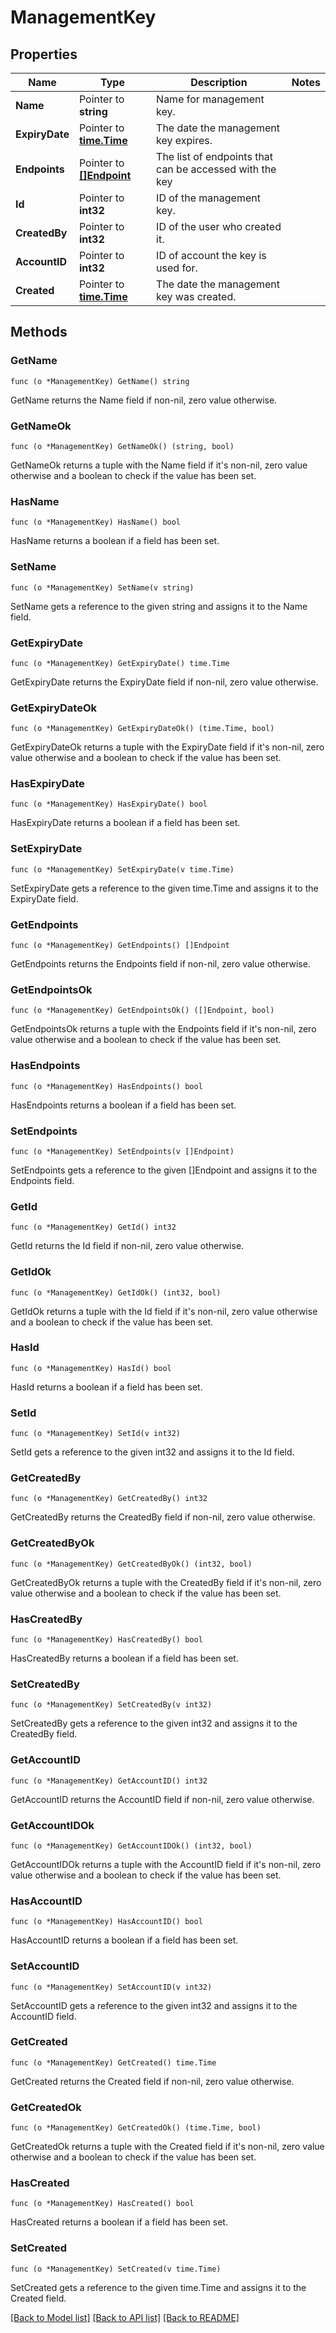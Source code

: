 # ManagementKey

## Properties

Name | Type | Description | Notes
------------ | ------------- | ------------- | -------------
**Name** | Pointer to **string** | Name for management key. | 
**ExpiryDate** | Pointer to [**time.Time**](time.Time.md) | The date the management key expires. | 
**Endpoints** | Pointer to [**[]Endpoint**](Endpoint.md) | The list of endpoints that can be accessed with the key | 
**Id** | Pointer to **int32** | ID of the management key. | 
**CreatedBy** | Pointer to **int32** | ID of the user who created it. | 
**AccountID** | Pointer to **int32** | ID of account the key is used for. | 
**Created** | Pointer to [**time.Time**](time.Time.md) | The date the management key was created. | 

## Methods

### GetName

`func (o *ManagementKey) GetName() string`

GetName returns the Name field if non-nil, zero value otherwise.

### GetNameOk

`func (o *ManagementKey) GetNameOk() (string, bool)`

GetNameOk returns a tuple with the Name field if it's non-nil, zero value otherwise
and a boolean to check if the value has been set.

### HasName

`func (o *ManagementKey) HasName() bool`

HasName returns a boolean if a field has been set.

### SetName

`func (o *ManagementKey) SetName(v string)`

SetName gets a reference to the given string and assigns it to the Name field.

### GetExpiryDate

`func (o *ManagementKey) GetExpiryDate() time.Time`

GetExpiryDate returns the ExpiryDate field if non-nil, zero value otherwise.

### GetExpiryDateOk

`func (o *ManagementKey) GetExpiryDateOk() (time.Time, bool)`

GetExpiryDateOk returns a tuple with the ExpiryDate field if it's non-nil, zero value otherwise
and a boolean to check if the value has been set.

### HasExpiryDate

`func (o *ManagementKey) HasExpiryDate() bool`

HasExpiryDate returns a boolean if a field has been set.

### SetExpiryDate

`func (o *ManagementKey) SetExpiryDate(v time.Time)`

SetExpiryDate gets a reference to the given time.Time and assigns it to the ExpiryDate field.

### GetEndpoints

`func (o *ManagementKey) GetEndpoints() []Endpoint`

GetEndpoints returns the Endpoints field if non-nil, zero value otherwise.

### GetEndpointsOk

`func (o *ManagementKey) GetEndpointsOk() ([]Endpoint, bool)`

GetEndpointsOk returns a tuple with the Endpoints field if it's non-nil, zero value otherwise
and a boolean to check if the value has been set.

### HasEndpoints

`func (o *ManagementKey) HasEndpoints() bool`

HasEndpoints returns a boolean if a field has been set.

### SetEndpoints

`func (o *ManagementKey) SetEndpoints(v []Endpoint)`

SetEndpoints gets a reference to the given []Endpoint and assigns it to the Endpoints field.

### GetId

`func (o *ManagementKey) GetId() int32`

GetId returns the Id field if non-nil, zero value otherwise.

### GetIdOk

`func (o *ManagementKey) GetIdOk() (int32, bool)`

GetIdOk returns a tuple with the Id field if it's non-nil, zero value otherwise
and a boolean to check if the value has been set.

### HasId

`func (o *ManagementKey) HasId() bool`

HasId returns a boolean if a field has been set.

### SetId

`func (o *ManagementKey) SetId(v int32)`

SetId gets a reference to the given int32 and assigns it to the Id field.

### GetCreatedBy

`func (o *ManagementKey) GetCreatedBy() int32`

GetCreatedBy returns the CreatedBy field if non-nil, zero value otherwise.

### GetCreatedByOk

`func (o *ManagementKey) GetCreatedByOk() (int32, bool)`

GetCreatedByOk returns a tuple with the CreatedBy field if it's non-nil, zero value otherwise
and a boolean to check if the value has been set.

### HasCreatedBy

`func (o *ManagementKey) HasCreatedBy() bool`

HasCreatedBy returns a boolean if a field has been set.

### SetCreatedBy

`func (o *ManagementKey) SetCreatedBy(v int32)`

SetCreatedBy gets a reference to the given int32 and assigns it to the CreatedBy field.

### GetAccountID

`func (o *ManagementKey) GetAccountID() int32`

GetAccountID returns the AccountID field if non-nil, zero value otherwise.

### GetAccountIDOk

`func (o *ManagementKey) GetAccountIDOk() (int32, bool)`

GetAccountIDOk returns a tuple with the AccountID field if it's non-nil, zero value otherwise
and a boolean to check if the value has been set.

### HasAccountID

`func (o *ManagementKey) HasAccountID() bool`

HasAccountID returns a boolean if a field has been set.

### SetAccountID

`func (o *ManagementKey) SetAccountID(v int32)`

SetAccountID gets a reference to the given int32 and assigns it to the AccountID field.

### GetCreated

`func (o *ManagementKey) GetCreated() time.Time`

GetCreated returns the Created field if non-nil, zero value otherwise.

### GetCreatedOk

`func (o *ManagementKey) GetCreatedOk() (time.Time, bool)`

GetCreatedOk returns a tuple with the Created field if it's non-nil, zero value otherwise
and a boolean to check if the value has been set.

### HasCreated

`func (o *ManagementKey) HasCreated() bool`

HasCreated returns a boolean if a field has been set.

### SetCreated

`func (o *ManagementKey) SetCreated(v time.Time)`

SetCreated gets a reference to the given time.Time and assigns it to the Created field.


[[Back to Model list]](../README.md#documentation-for-models) [[Back to API list]](../README.md#documentation-for-api-endpoints) [[Back to README]](../README.md)


